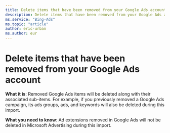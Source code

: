 ```yaml
---
title: Delete items that have been removed from your Google Ads account
description: Delete items that have been removed from your Google Ads account
ms.service: "Bing-Ads"
ms.topic: "article"
author: eric-urban
ms.author: eur
---
```


# Delete items that have been removed from your Google Ads account

**What it is**: Removed Google Ads items will be deleted along with their associated sub-items. For example, if you previously removed a Google Ads campaign, its ads groups, ads, and keywords will also be deleted during this import.

**What you need to know**: Ad extensions removed in Google Ads will not be deleted in Microsoft Advertising during this import.


